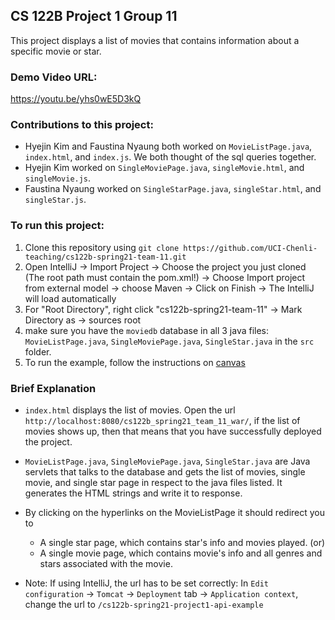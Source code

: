 ## CS 122B Project 1 Group 11
This project displays a list of movies that contains information about a specific movie or star.

### Demo Video URL: 
https://youtu.be/yhs0wE5D3kQ

### Contributions to this project:
- Hyejin Kim and Faustina Nyaung both worked on `MovieListPage.java`, `index.html`, and `index.js`. We both thought of the sql queries together.
- Hyejin Kim worked on `SingleMoviePage.java`, `singleMovie.html`, and `singleMovie.js`. 
- Faustina Nyaung worked on `SingleStarPage.java`, `singleStar.html`, and `singleStar.js`.

### To run this project:
1. Clone this repository using `git clone https://github.com/UCI-Chenli-teaching/cs122b-spring21-team-11.git`
2. Open IntelliJ -> Import Project -> Choose the project you just cloned (The root path must contain the pom.xml!) -> Choose Import project from external model -> choose Maven -> Click on Finish -> The IntelliJ will load automatically
3. For "Root Directory", right click "cs122b-spring21-team-11" -> Mark Directory as -> sources root
4. make sure you have the `moviedb` database in all 3 java files: `MovieListPage.java`, `SingleMoviePage.java`, `SingleStar.java` in the `src` folder.
5. To run the example, follow the instructions on [canvas](https://canvas.eee.uci.edu/courses/36596/pages/intellij-idea-tomcat-configuration)

### Brief Explanation
- `index.html` displays the list of movies. Open the url `http://localhost:8080/cs122b_spring21_team_11_war/`, if the list of movies shows up, then that means that you have successfully deployed the project.

- `MovieListPage.java`, `SingleMoviePage.java`, `SingleStar.java` are Java servlets that talks to the database and gets the list of movies, single movie, and single star page in respect to the java files listed. It generates the HTML strings and write it to response.
- By clicking on the hyperlinks on the MovieListPage it should redirect you to
   - A single star page, which contains star's info and movies played. (or)
   - A single movie page, which contains movie's info and all genres and stars associated with the movie.
   
- Note: If using IntelliJ, the url has to be set correctly: In `Edit configuration` -> `Tomcat` -> `Deployment` tab -> `Application context`, change the url to `/cs122b-spring21-project1-api-example`